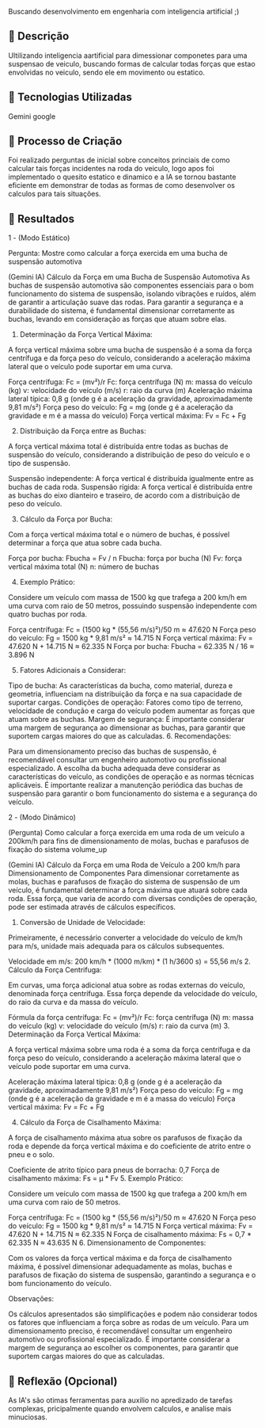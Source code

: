 

Buscando desenvolvimento em engenharia com inteligencia artificial ;)

## 📒 Descrição

Ultilizando inteligencia aartificial para dimessionar componetes para uma suspensao de veiculo, buscando formas de calcular todas forças que estao envolvidas no veiculo, sendo ele em movimento ou estatico.


## 🤖 Tecnologias Utilizadas
Gemini google

## 🧐 Processo de Criação
Foi realizado perguntas de inicial sobre conceitos princiais de como calcular tais forças incidentes na roda do veiculo, logo apos foi implementado o quesito estatico e dinamico e a IA se tornou bastante eficiente em demonstrar de todas as formas de como desenvolver os calculos para tais situações.

## 🚀 Resultados

1 - (Modo Estático)

Pergunta: Mostre como calcular a força exercida em uma bucha de suspensão automotiva

(Gemini IA) Cálculo da Força em uma Bucha de Suspensão Automotiva
As buchas de suspensão automotiva são componentes essenciais para o bom funcionamento do sistema de suspensão, isolando vibrações e ruídos, além de garantir a articulação suave das rodas. Para garantir a segurança e a durabilidade do sistema, é fundamental dimensionar corretamente as buchas, levando em consideração as forças que atuam sobre elas.

1. Determinação da Força Vertical Máxima:

A força vertical máxima sobre uma bucha de suspensão é a soma da força centrífuga e da força peso do veículo, considerando a aceleração máxima lateral que o veículo pode suportar em uma curva.

Força centrífuga: Fc = (mv²)/r
Fc: força centrífuga (N)
m: massa do veículo (kg)
v: velocidade do veículo (m/s)
r: raio da curva (m)
Aceleração máxima lateral típica: 0,8 g (onde g é a aceleração da gravidade, aproximadamente 9,81 m/s²)
Força peso do veículo: Fg = mg (onde g é a aceleração da gravidade e m é a massa do veículo)
Força vertical máxima: Fv = Fc + Fg

2. Distribuição da Força entre as Buchas:

A força vertical máxima total é distribuída entre todas as buchas de suspensão do veículo, considerando a distribuição de peso do veículo e o tipo de suspensão.

Suspensão independente: A força vertical é distribuída igualmente entre as buchas de cada roda.
Suspensão rígida: A força vertical é distribuída entre as buchas do eixo dianteiro e traseiro, de acordo com a distribuição de peso do veículo.

3. Cálculo da Força por Bucha:

Com a força vertical máxima total e o número de buchas, é possível determinar a força que atua sobre cada bucha.

Força por bucha: Fbucha = Fv / n
Fbucha: força por bucha (N)
Fv: força vertical máxima total (N)
n: número de buchas

4. Exemplo Prático:

Considere um veículo com massa de 1500 kg que trafega a 200 km/h em uma curva com raio de 50 metros, possuindo suspensão independente com quatro buchas por roda.

Força centrífuga: Fc = (1500 kg * (55,56 m/s)²)/50 m ≈ 47.620 N
Força peso do veículo: Fg = 1500 kg * 9,81 m/s² ≈ 14.715 N
Força vertical máxima: Fv = 47.620 N + 14.715 N ≈ 62.335 N
Força por bucha: Fbucha = 62.335 N / 16 ≈ 3.896 N

5. Fatores Adicionais a Considerar:

Tipo de bucha: As características da bucha, como material, dureza e geometria, influenciam na distribuição da força e na sua capacidade de suportar cargas.
Condições de operação: Fatores como tipo de terreno, velocidade de condução e carga do veículo podem aumentar as forças que atuam sobre as buchas.
Margem de segurança: É importante considerar uma margem de segurança ao dimensionar as buchas, para garantir que suportem cargas maiores do que as calculadas.
6. Recomendações:

Para um dimensionamento preciso das buchas de suspensão, é recomendável consultar um engenheiro automotivo ou profissional especializado.
A escolha da bucha adequada deve considerar as características do veículo, as condições de operação e as normas técnicas aplicáveis.
É importante realizar a manutenção periódica das buchas de suspensão para garantir o bom funcionamento do sistema e a segurança do veículo.

2 - (Modo Dinâmico)

(Pergunta) Como calcular a força exercida em uma roda de um veículo a 200km/h para fins de dimensionamento de molas, buchas e parafusos de fixação do sistema
volume_up

(Gemini IA) Cálculo da Força em uma Roda de Veículo a 200 km/h para Dimensionamento de Componentes
Para dimensionar corretamente as molas, buchas e parafusos de fixação do sistema de suspensão de um veículo, é fundamental determinar a força máxima que atuará sobre cada roda. Essa força, que varia de acordo com diversas condições de operação, pode ser estimada através de cálculos específicos.

1. Conversão de Unidade de Velocidade:

Primeiramente, é necessário converter a velocidade do veículo de km/h para m/s, unidade mais adequada para os cálculos subsequentes.

Velocidade em m/s: 200 km/h * (1000 m/km) * (1 h/3600 s) = 55,56 m/s
2. Cálculo da Força Centrifuga:

Em curvas, uma força adicional atua sobre as rodas externas do veículo, denominada força centrífuga. Essa força depende da velocidade do veículo, do raio da curva e da massa do veículo.

Fórmula da força centrífuga: Fc = (mv²)/r
Fc: força centrífuga (N)
m: massa do veículo (kg)
v: velocidade do veículo (m/s)
r: raio da curva (m)
3. Determinação da Força Vertical Máxima:

A força vertical máxima sobre uma roda é a soma da força centrífuga e da força peso do veículo, considerando a aceleração máxima lateral que o veículo pode suportar em uma curva.

Aceleração máxima lateral típica: 0,8 g (onde g é a aceleração da gravidade, aproximadamente 9,81 m/s²)
Força peso do veículo: Fg = mg (onde g é a aceleração da gravidade e m é a massa do veículo)
Força vertical máxima: Fv = Fc + Fg

4. Cálculo da Força de Cisalhamento Máxima:

A força de cisalhamento máxima atua sobre os parafusos de fixação da roda e depende da força vertical máxima e do coeficiente de atrito entre o pneu e o solo.

Coeficiente de atrito típico para pneus de borracha: 0,7
Força de cisalhamento máxima: Fs = μ * Fv
5. Exemplo Prático:

Considere um veículo com massa de 1500 kg que trafega a 200 km/h em uma curva com raio de 50 metros.

Força centrífuga: Fc = (1500 kg * (55,56 m/s)²)/50 m ≈ 47.620 N
Força peso do veículo: Fg = 1500 kg * 9,81 m/s² ≈ 14.715 N
Força vertical máxima: Fv = 47.620 N + 14.715 N ≈ 62.335 N
Força de cisalhamento máxima: Fs = 0,7 * 62.335 N ≈ 43.635 N
6. Dimensionamento de Componentes:

Com os valores da força vertical máxima e da força de cisalhamento máxima, é possível dimensionar adequadamente as molas, buchas e parafusos de fixação do sistema de suspensão, garantindo a segurança e o bom funcionamento do veículo.

Observações:

Os cálculos apresentados são simplificações e podem não considerar todos os fatores que influenciam a força sobre as rodas de um veículo.
Para um dimensionamento preciso, é recomendável consultar um engenheiro automotivo ou profissional especializado.
É importante considerar a margem de segurança ao escolher os componentes, para garantir que suportem cargas maiores do que as calculadas.

## 💭 Reflexão (Opcional)

As IA's são otimas ferramentas para auxilio no apredizado de tarefas complexas, pricipalmente quando envolvem calculos, e analise mais minuciosas.

